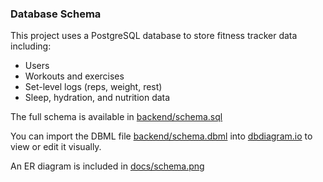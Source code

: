 ### Database Schema

This project uses a PostgreSQL database to store fitness tracker data including:

* Users
* Workouts and exercises
* Set-level logs (reps, weight, rest)
* Sleep, hydration, and nutrition data

The full schema is available in [backend/schema.sql](backend/fitness_tracker_schema.sql)

You can import the DBML file [backend/schema.dbml](backend/fitness_tracker_schema.dbml) 
into [dbdiagram.io](https://dbdiagram.io) to view or edit it visually.

An ER diagram is included in [docs/schema.png](docs/fitness_tracker_schema.png)